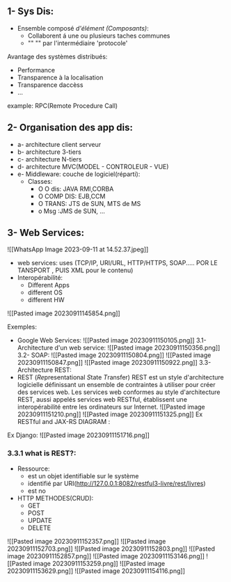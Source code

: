 ## 1- Sys Dis:
- Ensemble composé *d'élément (Composants)*:
	- Collaborent á une ou plusieurs taches communes
	-  "" ""       par l'intermédiaire 'protocole'

Avantage des systèmes distribués:
- Performance
- Transparence à la localisation
- Transparence daccèss
- ...

example: RPC(Remote Procedure Call)
## 2- Organisation des app dis:
- a- architecture client serveur
- b- architecture 3-tiers
- c- architecture N-tiers
- d- architecture MVC(MODEL - CONTROLEUR - VUE)
- e- Middleware: couche de logiciel(réparti):
	- Classes:
		- O O dis: JAVA RMI,CORBA
		- O COMP DIS: EJB,CCM
		- O TRANS: JTS de SUN, MTS de MS
		- o Msg :JMS de SUN, ...
## 3- Web Services:
![[WhatsApp Image 2023-09-11 at 14.52.37.jpeg]]

- web services: uses (TCP/IP, URI/URL, HTTP/HTTPS, SOAP..... POR LE TANSPORT , PUIS XML pour le contenu)
- Interopérabilité: 
	- Different Apps
	- different OS 
	- different HW

![[Pasted image 20230911145854.png]]

Exemples: 
- Google Web Services:
![[Pasted image 20230911150105.png]]
3.1- Architecture d'un web service:
![[Pasted image 20230911150356.png]]
3.2- SOAP:
![[Pasted image 20230911150804.png]]
![[Pasted image 20230911150847.png]]
![[Pasted image 20230911150922.png]]
3.3- Architecture REST:
- REST (*Re*presentational *S*tate *T*ransfer)
REST est un style d'architecture logicielle définissant un ensemble de contraintes à utiliser pour créer des services web. Les services web conformes au style d'architecture REST, aussi appelés services web RESTful, établissent une interopérabilité entre les ordinateurs sur Internet.
![[Pasted image 20230911151210.png]]
![[Pasted image 20230911151325.png]]
Ex RESTful and JAX-RS DIAGRAM :

Ex Django:
![[Pasted image 20230911151716.png]]

### 3.3.1 what is REST?:
- Ressource:
	- est un objet identifiable sur le système
	- identifié par URI(http://127.0.0.1:8082/restful3-livre/rest/livres)
	- est no
- HTTP METHODES(CRUD):
	- GET
	- POST
	- UPDATE
	- DELETE

![[Pasted image 20230911152357.png]]
![[Pasted image 20230911152703.png]]
![[Pasted image 20230911152803.png]]
![[Pasted image 20230911152857.png]]
![[Pasted image 20230911153146.png]]
![[Pasted image 20230911153259.png]]
![[Pasted image 20230911153629.png]]
![[Pasted image 20230911154116.png]]
